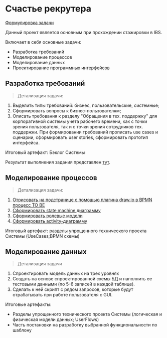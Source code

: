 # Счастье рекрутера
[Формулировка задачи](https://github.com/kittenejjo/internshipIBS/blob/main/Счастье_рекрутера/Счастье%20рекрутера1.pdf)

Данный проект является основным при прохождении стажировки в IBS. 

Включает в себя основные задачи:
- Разработка требований
- Моделирование процессов
- Моделирование данных
- Проектирование программных интерфейсов

## Разработка требований

> Детализация задачи:
1. Выделить типы требований: бизнес, пользовательские, системные;
2. Сформировать вопросы к бизнес-пользователям;
3. Описать требования к разделу "Обращения в тех. поддержку" для корпоративной системы учета рабочего времени, как с точки зрения пользователя, так и с точки зрения сотрудников тех. поддержки. При формировании требований прописать use cases и сценарии, сформировать user stories, сформировать прототип интерфейса.

Итоговый артефакт: Бэклог Системы

Результат выполнения задания представлен [тут](https://github.com/kittenejjo/internshipIBS/blob/main/Счастье_рекрутера/Задание1.pdf).

## Моделирование процессов

> Детализация задачи:
1. [Отрисовать на подстранице с помощью плагина draw.io в BPMN процесс TO BE](https://github.com/kittenejjo/internshipIBS/blob/main/Счастье_рекрутера/bpmn.drawio.png)
2. [Сформировать state machine диаграмму](https://github.com/kittenejjo/internshipIBS/blob/main/Счастье_рекрутера/state.drawio.png)
3. [Сформировать ролевые модели](https://github.com/kittenejjo/internshipIBS/blob/main/Счастье_рекрутера/Ролевая%20модель.drawio.png)
4. [Сформировать activity-диаграмму](https://github.com/kittenejjo/internshipIBS/blob/main/Счастье_рекрутера/Диаграмма%20без%20названия.drawio.png)
   
Итоговый артефакт: разделы упрощенного технического проекта Системы (UseCases;BPMN схемы)

## Моделирование данных

> Детализация задачи
1. Спроектировать модель данных на трех уровнях
2. Создать на основе спроектированной схемы БД и наполнить ее тестовыми данными (по 5-6 записей в каждой таблице).
3. Сделать к ней скрипт с рядом запросов, которые будут отрабатывать при работе пользователя с GUI.

Итоговые артефакты:
- Разделы упрощенного технического проекта Системы (логическая и физическая модели данных; UserFlows)
- Часть постановки на разработку выбранной функциональности по шаблону
